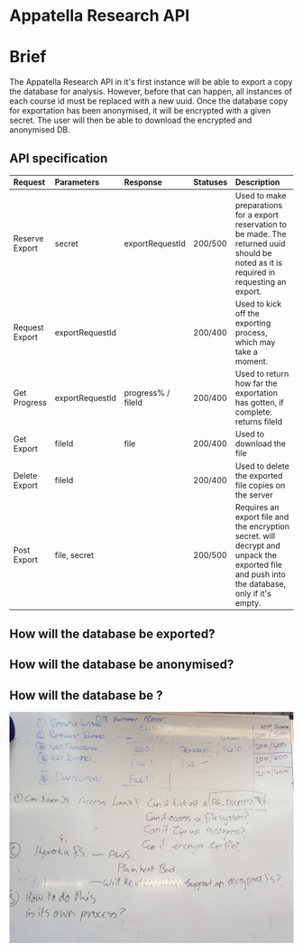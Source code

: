 

# Appatella Research API

# Brief
The Appatella Research API in it's first instance will be able to export a copy the database for analysis. However, before that can happen, all instances of each course id must be replaced with a new uuid.
Once the database copy for exportation has been anonymised, it will be encrypted with a given secret. The user will then be able to download the encrypted and anonymised DB.


## API specification
| Request         | Parameters      | Response      | Statuses      | Description   |
|:----------------|:----------------|:--------------|:--------------|:--------------|
|Reserve Export   | secret          |exportRequestId| 200/500       |Used to make preparations for a export reservation to be made. The returned uuid should be noted as it is required in requesting an export.|
|Request Export   | exportRequestId |               | 200/400       |Used to kick off the exporting process, which may take a moment.|
|Get Progress| exportRequestId         | progress% / fileId  | 200/400 |Used to return how far the exportation has gotten, if complete: returns fileId|
|Get Export       | fileId          | file          | 200/400       |Used to download the file|
|Delete Export    | fileId          |               | 200/400       |Used to delete the exported file copies on the server|
|Post Export       | file, secret            |               | 200/500       |Requires an export file and the encryption secret. will decrypt and unpack the exported file and push into the database, only if it's empty. |

## How will the database be exported?

## How will the database be anonymised?

## How will the database be ?




![image](brief_image.jpg)